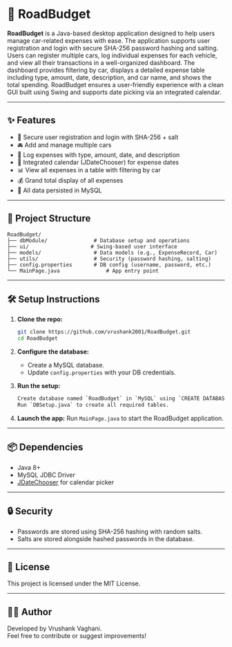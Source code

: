 # 🚗 RoadBudget

**RoadBudget** is a Java-based desktop application designed to help users manage car-related expenses with ease. The application supports user registration and login with secure SHA-256 password hashing and salting. Users can register multiple cars, log individual expenses for each vehicle, and view all their transactions in a well-organized dashboard. The dashboard provides filtering by car, displays a detailed expense table including type, amount, date, description, and car name, and shows the total spending. RoadBudget ensures a user-friendly experience with a clean GUI built using Swing and supports date picking via an integrated calendar.

---

## ✨ Features

- 🔐 Secure user registration and login with SHA-256 + salt
- 🚘 Add and manage multiple cars
- 💸 Log expenses with type, amount, date, and description
- 📅 Integrated calendar (JDateChooser) for expense dates
- 📊 View all expenses in a table with filtering by car
- 💰 Grand total display of all expenses
- 📁 All data persisted in MySQL

---

## 📂 Project Structure

```
RoadBudget/
├── dbModule/               # Database setup and operations
├── ui/                    # Swing-based user interface
├── models/                 # Data models (e.g., ExpenseRecord, Car)
├── utils/                  # Security (password hashing, salting)
├── config.properties       # DB config (username, password, etc.)
└── MainPage.java               # App entry point
```

---

## 🛠️ Setup Instructions

1. **Clone the repo:**
   ```bash
   git clone https://github.com/vrushank2001/RoadBudget.git
   cd RoadBudget
   ```

2. **Configure the database:**
   - Create a MySQL database.
   - Update `config.properties` with your DB credentials.

3. **Run the setup:**
   ```bash
   Create database named `RoadBudget` in `MySQL` using `CREATE DATABASE ROADBUDGET`.
   Run `DBSetup.java` to create all required tables.
   ```

4. **Launch the app:**
   Run `MainPage.java` to start the RoadBudget application.

---

## 📦 Dependencies

- Java 8+
- MySQL JDBC Driver
- [JDateChooser](https://toedter.com/jcalendar/) for calendar picker

---

## 🔒 Security

- Passwords are stored using SHA-256 hashing with random salts.
- Salts are stored alongside hashed passwords in the database.

---

## 📜 License

This project is licensed under the MIT License.

---

## 👨‍💻 Author

Developed by Vrushank Vaghani.  
Feel free to contribute or suggest improvements!
